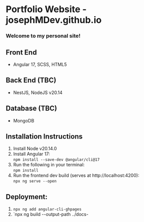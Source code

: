 # Portfolio Website - josephMDev.github.io

### Welcome to my personal site!


## Front End
- Angular 17, SCSS, HTML5

## Back End (TBC)
- NestJS, NodeJS v20.14

## Database (TBC)
- MongoDB


## Installation Instructions
1. Install Node v20.14.0
2. Install Angular 17:    
`npm install --save-dev @angular/cli@17`
3. Run the following in your terminal:   
`npm install`
4. Run the frontend dev build (serves at http://localhost:4200):   
`npx ng serve --open`


## Deployment:
1. `npx ng add angular-cli-ghpages`
2. `npx ng build --output-path ../docs-
